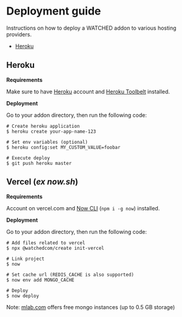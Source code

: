 # Deployment guide

Instructions on how to deploy a WATCHED addon to various hosting providers.

- [Heroku](#Heroku)

## Heroku

**Requirements**

Make sure to have [Heroku](https://www.heroku.com/) account and [Heroku Toolbelt](https://devcenter.heroku.com/articles/heroku-cli) installed.

**Deployment**

Go to your addon directory, then run the following code:

```shell
# Create heroku application
$ heroku create your-app-name-123

# Set env variables (optional)
$ heroku config:set MY_CUSTOM_VALUE=foobar

# Execute deploy
$ git push heroku master
```

## Vercel (_ex now.sh_)

**Requirements**

Account on vercel.com and [Now CLI](https://www.npmjs.com/package/now) (`npm i -g now`) installed.

**Deployment**

Go to your addon directory, then run the following code:

```shell
# Add files related to vercel
$ npx @watchedcom/create init-vercel

# Link project
$ now

# Set cache url (REDIS_CACHE is also supported)
$ now env add MONGO_CACHE

# Deploy
$ now deploy
```

Note: [mlab.com](https://mlab.com/) offers free mongo instances (up to 0.5 GB storage)
